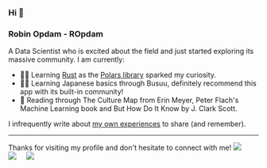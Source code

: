 ### Hi :wave:
### Robin Opdam - ROpdam

A Data Scientist who is excited about the field and just started exploring its massive community. I am currently:
- 🧑‍🎓 Learning [Rust](https://doc.rust-lang.org/book/title-page.html) as the [Polars library](https://github.com/pola-rs/polars) sparked my curiosity.
- 🧑‍🎓 Learning Japanese basics through Busuu, definitely recommend this app with its built-in community!
- 📖 Reading through The Culture Map from Erin Meyer, Peter Flach's Machine Learning book and But How Do It Know by J. Clark Scott.

I infrequently write about [my own experiences](https://medium.com/@ropdam) to share (and remember).

---
Thanks for visiting my profile and don't hesitate to connect with me!
<a href="https://www.linkedin.com/in/robinopdam/"><img src="https://img.shields.io/badge/linkedin-%230077B5.svg?&style=for-the-badge&logo=linkedin&logoColor=white" /></a> 
&nbsp; 
&nbsp;
<a href="https://ropdam.github.io/"><img src="https://img.shields.io/badge/Github.io-%23808080.svg?&style=for-the-badge&logo=html5&logoColor=white"/></a>
&nbsp; 
&nbsp;
<a href="https://ropdam.medium.com//"><img src="https://img.shields.io/badge/medium-%2312100E.svg?&style=for-the-badge&logo=medium&logoColor=white"></a> 
<br/>
<br/> 
